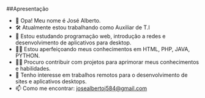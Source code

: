 ##Apresentação

- 👋 Opa! Meu nome é José Alberto.
- 🛠 Atualmente estou trabalhando como Auxiliar de T.I 
- 🌱 Estou estudando programação web, introdução a redes e desenvolvimento de aplicativos para desktop.
- 👨‍🎓 Estou aperfeiçoando meus conhecimentos em HTML, PHP, JAVA, PYTHON.
- 🕵️‍♂️ Procuro contribuir com projetos para aprimorar meus conhecimentos e habilidades.
- 👀 Tenho interesse em trabalhos remotos para o desenvolvimento de sites e aplicativos desktops.
- 📫 Como me encontrar: josealbertoj584@gmail.com
